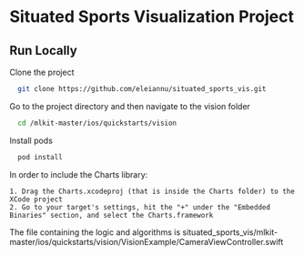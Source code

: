 
# Situated Sports Visualization Project


## Run Locally

Clone the project

```bash
  git clone https://github.com/eleiannu/situated_sports_vis.git
```

Go to the project directory and then navigate to the vision folder

```bash
  cd /mlkit-master/ios/quickstarts/vision
```

Install pods

```bash
  pod install
```

In order to include the Charts library:

    1. Drag the Charts.xcodeproj (that is inside the Charts folder) to the XCode project
    2. Go to your target's settings, hit the "+" under the "Embedded Binaries" section, and select the Charts.framework
    
The file containing the logic and algorithms is situated_sports_vis/mlkit-master/ios/quickstarts/vision/VisionExample/CameraViewController.swift

